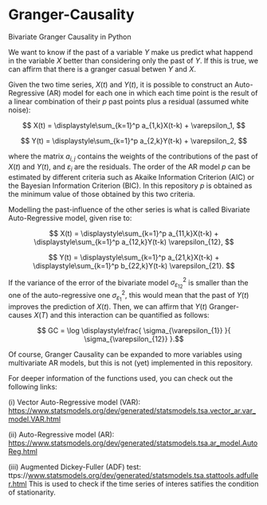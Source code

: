 # Granger-Causality
Bivariate Granger Causality in Python

We want to know if the past of a variable $Y$ make us predict what happend in the variable $X$ better than considering only the past of $Y$. If this is true, we can affirm that there is a granger casual betwen $Y$ and $X$. 

Given the two time series, $X(t)$ and $Y(t)$, it is possible to construct an Auto-Regressive (AR) model for each one in which each time point is the result of a linear combination of their $p$ past points plus a residual (assumed white noise):

$$ X(t) = \displaystyle\sum_{k=1}^p a_{1,k}X(t-k) + \varepsilon_1, $$

$$ Y(t) = \displaystyle\sum_{k=1}^p a_{2,k}Y(t-k) + \varepsilon_2, $$

where the matrix $a_{i,j}$ contains the weights of the contributions of the past of $X(t)$ and $Y(t)$, and $\varepsilon_i$ are the residuals. The order of the AR model $p$ can be estimated by different criteria such as Akaike Information Criterion (AIC) or the Bayesian Information Criterion (BIC). In this repository $p$ is obtained as the minimum value of those obtained by this two criteria. 

Modelling the past-influence of the other series is what is called Bivariate Auto-Regressive model, given rise to:

$$ X(t) = \displaystyle\sum_{k=1}^p a_{11,k}X(t-k) + \displaystyle\sum_{k=1}^p a_{12,k}Y(t-k) \varepsilon_{12}, $$

$$ Y(t) = \displaystyle\sum_{k=1}^p a_{21,k}X(t-k) + \displaystyle\sum_{k=1}^p b_{22,k}Y(t-k) \varepsilon_{21}. $$

If the variance of the error of the bivariate model $\sigma^2_{\varepsilon_{12}}$ is smaller than the one of the auto-regressive one $\sigma^2_{\varepsilon_1}$, this would mean that the past of $Y(t)$ improves the prediction of $X(t)$. Then, we can affirm that $Y(t)$ Granger-causes $X(T)$ and this interaction can be quantified as follows:

$$ GC = \log \displaystyle\frac{ \sigma_{\varepsilon_{1}} }{ \sigma_{\varepsilon_{12}} }.$$

Of course, Granger Causality can be expanded to more variables using multivariate AR models, but this is not (yet) implemented in this repository.

For deeper information of the functions used, you can check out the following links:

(i) Vector Auto-Regressive model (VAR): https://www.statsmodels.org/dev/generated/statsmodels.tsa.vector_ar.var_model.VAR.html

(ii) Auto-Regressive model (AR): https://www.statsmodels.org/dev/generated/statsmodels.tsa.ar_model.AutoReg.html

(iii) Augmented Dickey-Fuller (ADF) test: ttps://www.statsmodels.org/dev/generated/statsmodels.tsa.stattools.adfuller.html 
This is used to check if the time series of interes satifies the condition of stationarity.
